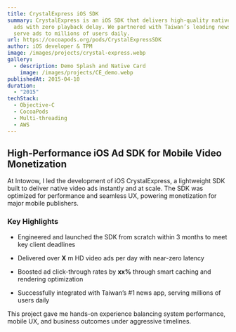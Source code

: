 ```yaml
---
title: CrystalExpress iOS SDK
summary: CrystalExpress is an iOS SDK that delivers high-quality native video
  ads with zero playback delay. We partnered with Taiwan’s leading news app to
  serve ads to millions of users daily.
url: https://cocoapods.org/pods/CrystalExpressSDK
author: iOS developer & TPM
image: /images/projects/crystal-express.webp
gallery:
  - description: Demo Splash and Native Card
    image: /images/projects/CE_demo.webp
publishedAt: 2015-04-10
duration:
  - "2015"
techStack:
  - Objective-C
  - CocoaPods
  - Multi-threading
  - AWS
---
```

## **High-Performance iOS Ad SDK for Mobile Video Monetization**

At Intowow, I led the development of iOS CrystalExpress, a lightweight SDK built to deliver native video ads instantly and at scale. The SDK was optimized for performance and seamless UX, powering monetization for major mobile publishers.

### **Key Highlights**

*   Engineered and launched the SDK from scratch within 3 months to meet key client deadlines
    
*   Delivered over **X** m HD video ads per day with near-zero latency
    
*   Boosted ad click-through rates by **xx%** through smart caching and rendering optimization
    
*   Successfully integrated with Taiwan’s #1 news app, serving millions of users daily
    

This project gave me hands-on experience balancing system performance, mobile UX, and business outcomes under aggressive timelines.